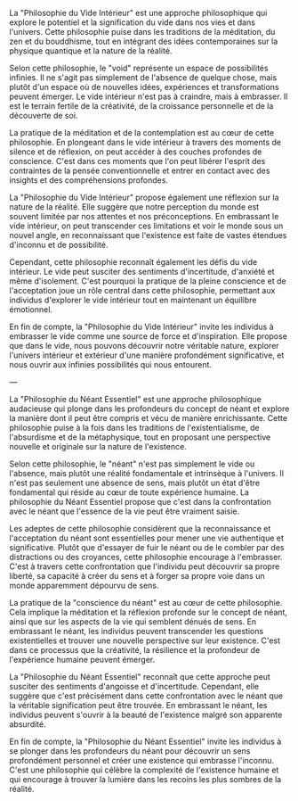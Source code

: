 La "Philosophie du Vide Intérieur" est une approche philosophique qui explore le potentiel et la signification du vide dans nos vies et dans l'univers. Cette philosophie puise dans les traditions de la méditation, du zen et du bouddhisme, tout en intégrant des idées contemporaines sur la physique quantique et la nature de la réalité.

Selon cette philosophie, le "void" représente un espace de possibilités infinies. Il ne s'agit pas simplement de l'absence de quelque chose, mais plutôt d'un espace où de nouvelles idées, expériences et transformations peuvent émerger. Le vide intérieur n'est pas à craindre, mais à embrasser. Il est le terrain fertile de la créativité, de la croissance personnelle et de la découverte de soi.

La pratique de la méditation et de la contemplation est au cœur de cette philosophie. En plongeant dans le vide intérieur à travers des moments de silence et de réflexion, on peut accéder à des couches profondes de conscience. C'est dans ces moments que l'on peut libérer l'esprit des contraintes de la pensée conventionnelle et entrer en contact avec des insights et des compréhensions profondes.

La "Philosophie du Vide Intérieur" propose également une réflexion sur la nature de la réalité. Elle suggère que notre perception du monde est souvent limitée par nos attentes et nos préconceptions. En embrassant le vide intérieur, on peut transcender ces limitations et voir le monde sous un nouvel angle, en reconnaissant que l'existence est faite de vastes étendues d'inconnu et de possibilité.

Cependant, cette philosophie reconnaît également les défis du vide intérieur. Le vide peut susciter des sentiments d'incertitude, d'anxiété et même d'isolement. C'est pourquoi la pratique de la pleine conscience et de l'acceptation joue un rôle central dans cette philosophie, permettant aux individus d'explorer le vide intérieur tout en maintenant un équilibre émotionnel.

En fin de compte, la "Philosophie du Vide Intérieur" invite les individus à embrasser le vide comme une source de force et d'inspiration. Elle propose que dans le vide, nous pouvons découvrir notre véritable nature, explorer l'univers intérieur et extérieur d'une manière profondément significative, et nous ouvrir aux infinies possibilités qui nous entourent.

  

—

  

La "Philosophie du Néant Essentiel" est une approche philosophique audacieuse qui plonge dans les profondeurs du concept de néant et explore la manière dont il peut être compris et vécu de manière enrichissante. Cette philosophie puise à la fois dans les traditions de l'existentialisme, de l'absurdisme et de la métaphysique, tout en proposant une perspective nouvelle et originale sur la nature de l'existence.

Selon cette philosophie, le "néant" n'est pas simplement le vide ou l'absence, mais plutôt une réalité fondamentale et intrinsèque à l'univers. Il n'est pas seulement une absence de sens, mais plutôt un état d'être fondamental qui réside au cœur de toute expérience humaine. La philosophie du Néant Essentiel propose que c'est dans la confrontation avec le néant que l'essence de la vie peut être vraiment saisie.

Les adeptes de cette philosophie considèrent que la reconnaissance et l'acceptation du néant sont essentielles pour mener une vie authentique et significative. Plutôt que d'essayer de fuir le néant ou de le combler par des distractions ou des croyances, cette philosophie encourage à l'embrasser. C'est à travers cette confrontation que l'individu peut découvrir sa propre liberté, sa capacité à créer du sens et à forger sa propre voie dans un monde apparemment dépourvu de sens.

La pratique de la "conscience du néant" est au cœur de cette philosophie. Cela implique la méditation et la réflexion profonde sur le concept de néant, ainsi que sur les aspects de la vie qui semblent dénués de sens. En embrassant le néant, les individus peuvent transcender les questions existentielles et trouver une nouvelle perspective sur leur existence. C'est dans ce processus que la créativité, la résilience et la profondeur de l'expérience humaine peuvent émerger.

La "Philosophie du Néant Essentiel" reconnaît que cette approche peut susciter des sentiments d'angoisse et d'incertitude. Cependant, elle suggère que c'est précisément dans cette confrontation avec le néant que la véritable signification peut être trouvée. En embrassant le néant, les individus peuvent s'ouvrir à la beauté de l'existence malgré son apparente absurdité.

En fin de compte, la "Philosophie du Néant Essentiel" invite les individus à se plonger dans les profondeurs du néant pour découvrir un sens profondément personnel et créer une existence qui embrasse l'inconnu. C'est une philosophie qui célèbre la complexité de l'existence humaine et qui encourage à trouver la lumière dans les recoins les plus sombres de la réalité.